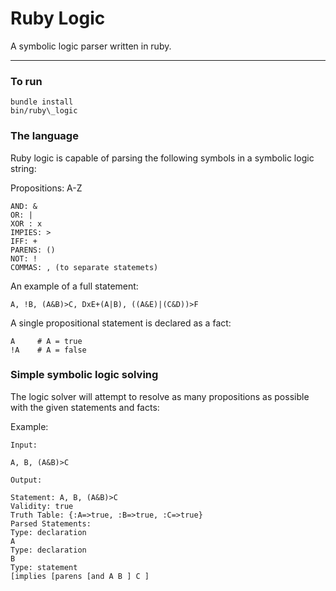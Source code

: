 Ruby Logic
==========

A symbolic logic parser written in ruby.

***

### To run

    bundle install
    bin/ruby\_logic

### The language

Ruby logic is capable of parsing the following symbols in a symbolic logic
string:

Propositions: A-Z

    AND: &
    OR: |
    XOR : x
    IMPIES: >
    IFF: +
    PARENS: ()
    NOT: !
    COMMAS: , (to separate statemets)

An example of a full statement:

    A, !B, (A&B)>C, DxE+(A|B), ((A&E)|(C&D))>F

A single propositional statement is declared as a fact:

    A     # A = true
    !A    # A = false

### Simple symbolic logic solving

The logic solver will attempt to resolve as many propositions as possible with
the given statements and facts:

Example:

    Input:
  
    A, B, (A&B)>C

    Output:

    Statement: A, B, (A&B)>C
    Validity: true
    Truth Table: {:A=>true, :B=>true, :C=>true}
    Parsed Statements:
    Type: declaration
    A
    Type: declaration
    B
    Type: statement
    [implies [parens [and A B ] C ]
